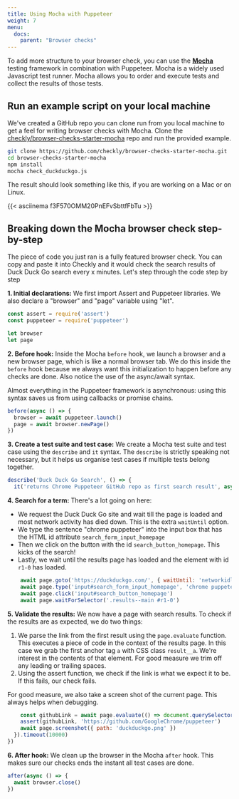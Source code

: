 ```yaml
---
title: Using Mocha with Puppeteer
weight: 7
menu:
  docs:
    parent: "Browser checks"
---
```


To add more structure to your browser check, you can use the **[Mocha](https://mochajs.org/)** testing framework in combination
with Puppeteer. Mocha is a widely used Javascript test runner. Mocha allows you to order and execute tests and collect the results of those tests.
 
## Run an example script on your local machine
 
 We've created a GitHub repo you can clone run from you local machine to get a feel for writing browser checks with Mocha.
 Clone the [checkly/browser-checks-starter-mocha](https://github.com/checkly/browser-checks-starter-mocha.git) repo and run the provided example. 
 
 ```bash
 git clone https://github.com/checkly/browser-checks-starter-mocha.git
 cd browser-checks-starter-mocha
 npm install
 mocha check_duckduckgo.js
 ```
 
 The result should look something like this, if you are working on a Mac or on Linux.
 
 {{< asciinema f3F570OMM20PnEFvSbttfFbTu >}}
 
## Breaking down the Mocha browser check step-by-step
 
 The piece of code you just ran is a fully featured browser check. You can copy and paste it into Checkly and it would 
 check the search results of Duck Duck Go search every x minutes.
 Let's step through the code step by step
 
 **1. Initial declarations:** We first import Assert and Puppeteer libraries. We also declare a "browser" and "page" variable
 using "let".
 
 ```js
 const assert = require('assert')
 const puppeteer = require('puppeteer')
 
 let browser
 let page
 ```
 
 **2. Before hook:** Inside the Mocha `before` hook, we launch a browser and a new browser page, which is like a normal browser
 tab. We do this inside the `before` hook because we always want this initialization to happen before any checks are done.
 Also notice the use of the async/await syntax.  
 
 Almost everything in the Puppeteer framework is asynchronous: using this syntax saves us from using callbacks or promise chains.
 
 ```js
 before(async () => {
   browser = await puppeteer.launch()
   page = await browser.newPage()
 })
 ```
 **3. Create a test suite and test case:** We create a Mocha test suite and test case using the `describe` and `it` syntax.
 The `describe` is strictly speaking not necessary, but it helps us organise test cases if multiple tests belong together.
 
 ```js
 describe('Duck Duck Go Search', () => {
   it('returns Chrome Puppeteer GitHub repo as first search result', async () => {
 ```
 **4. Search for a term:** There's a lot going on here:
 
 - We request the Duck Duck Go site and wait till the page is loaded and most network activity has died down. This is the 
 extra `waitUntil` option.
 - We type the sentence "chrome puppeteer" into the input box that has the HTML id attribute `search_form_input_homepage`
 - Then we click on the button with the id `search_button_homepage`. This kicks of the search!
 - Lastly, we wait until the results page has loaded and the element with id `r1-0` has loaded.
 
 ```js
     await page.goto('https://duckduckgo.com/', { waitUntil: 'networkidle2' })
     await page.type('input#search_form_input_homepage', 'chrome puppeteer', { delay: 50 })
     await page.click('input#search_button_homepage')
     await page.waitForSelector('.results--main #r1-0')
 ```
 
 **5. Validate the results:** We now have a page with search results. To check if the results are as expected, we do two
 things:
 
 1. We parse the link from the first result using the `page.evaluate` function. This executes a piece of code in the context
 of the results page. In this case we grab the first anchor tag `a` with CSS class `result__a`. We're interest in the contents
 of that element. For good measure we trim off any leading or trailing spaces.
 2. Using the assert function, we check if the link is what we expect it to be. If this fails, our check fails.
 
 For good measure, we also take a screen shot of the current page. This always helps when debugging. 
 
 ```js
     const githubLink = await page.evaluate(() => document.querySelector('a.result__a').textContent.trim())
     assert(githubLink, 'https://github.com/GoogleChrome/puppeteer')
     await page.screenshot({ path: 'duckduckgo.png' })
   }).timeout(10000)
 })
 ```
 **6. After hook:** We clean up the browser in the Mocha `after` hook. This makes sure our checks ends the instant all test
 cases are done.
 
 ```js
 after(async () => {
   await browser.close()
 })
 ```
